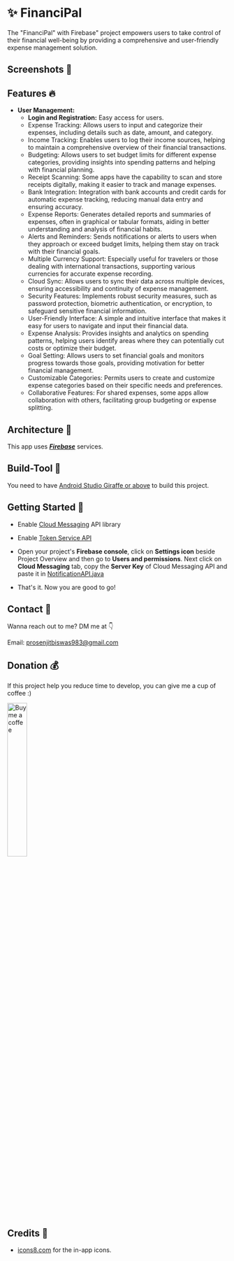 <div align="center">


</div>

# ✨ FinanciPal
The "FinanciPal" with Firebase" project empowers users to take control of their financial well-being by providing a comprehensive and user-friendly expense management solution.

## Screenshots 📱
<div align="center">
<!-- <img src="https://github.com/Mahmud0808/SheGuard/blob/master/screenshots/onboarding.jpg" width="15%" /> -->
</div>

## Features 🔥

- **User Management:**
  - **Login and Registration:** Easy access for users.
  - Expense Tracking: Allows users to input and categorize their expenses, including details such as date, amount, and category.
  - Income Tracking: Enables users to log their income sources, helping to maintain a comprehensive overview of their financial transactions.
  - Budgeting: Allows users to set budget limits for different expense categories, providing insights into spending patterns and helping with financial planning.
  - Receipt Scanning: Some apps have the capability to scan and store receipts digitally, making it easier to track and manage expenses.
  - Bank Integration: Integration with bank accounts and credit cards for automatic expense tracking, reducing manual data entry and ensuring accuracy.
  - Expense Reports: Generates detailed reports and summaries of expenses, often in graphical or tabular formats, aiding in better understanding and analysis of financial habits.
  - Alerts and Reminders: Sends notifications or alerts to users when they approach or exceed budget limits, helping them stay on track with their financial goals.
  - Multiple Currency Support: Especially useful for travelers or those dealing with international transactions, supporting various currencies for accurate expense recording.
  - Cloud Sync: Allows users to sync their data across multiple devices, ensuring accessibility and continuity of expense management.
  - Security Features: Implements robust security measures, such as password protection, biometric authentication, or encryption, to safeguard sensitive financial information.
  - User-Friendly Interface: A simple and intuitive interface that makes it easy for users to navigate and input their financial data.
  - Expense Analysis: Provides insights and analytics on spending patterns, helping users identify areas where they can potentially cut costs or optimize their budget.
  - Goal Setting: Allows users to set financial goals and monitors progress towards those goals, providing motivation for better financial management.
  - Customizable Categories: Permits users to create and customize expense categories based on their specific needs and preferences.
  - Collaborative Features: For shared expenses, some apps allow collaboration with others, facilitating group budgeting or expense splitting.

## Architecture 🗼

This app uses [***Firebase***](https://firebase.google.com/) services.

## Build-Tool 🧰

You need to have [Android Studio Giraffe or above](https://developer.android.com/studio) to build this project.

## Getting Started 🚀

- Enable [Cloud Messaging](https://console.cloud.google.com/apis/library/googlecloudmessaging.googleapis.com) API library

- Enable [Token Service API](https://console.cloud.google.com/apis/library/securetoken.googleapis.com)

- Open your project's **Firebase console**, click on **Settings icon** beside Project Overview and then go to **Users and permissions**. Next click on **Cloud Messaging** tab, copy the **Server Key** of Cloud Messaging API and paste it in [NotificationAPI.java](https://github.com/Mahmud0808/SheGuard/blob/master/app/src/main/java/com/android/sheguard/api/NotificationAPI.java)

- That's it. Now you are good to go!

## Contact 📩

Wanna reach out to me? DM me at 👇

Email: prosenjitbiswas983@gmail.com

## Donation 💰

If this project help you reduce time to develop, you can give me a cup of coffee :)

<a href="https://www.buymeacoffee.com/prosenjit07"><img src="https://github.com/Mahmud0808/Iconify/blob/beta/.github/resources/bmc-button.png" width="30%" alt="Buy me a coffee" /></a>

## Credits 🤝

- [icons8.com](https://icons8.com) for the in-app icons.

